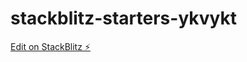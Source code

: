 # stackblitz-starters-ykvykt

[Edit on StackBlitz ⚡️](https://stackblitz.com/edit/stackblitz-starters-ykvykt)
